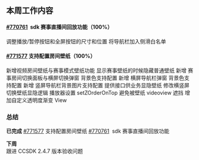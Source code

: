## 本周工作内容

#### [#770761](https://icc.pm.netease.com/v6/issues/770761)   sdk 赛事直播间回放功能（100%）
调整播放/暂停按钮和全屏按钮的尺寸和位置
将导航栏加入侧滑白名单


#### [#771577](https://icc.pm.netease.com/v6/issues/771577)  支持配置房间壁纸（100%）

新增视频房间壁纸与赛事模式壁纸功能
显示赛事壁纸的时候隐藏普通壁纸
新增 赛事房间切换面板与横屏切换弹窗 背景色支持配置
新增 横屏导航栏弹窗 背景色支持配置
新增 竖屏导航栏背景图片支持配置
提供接口供业务显隐壁纸
修改横竖屏切换壁纸显隐逻辑
播放器设置 setZOrderOnTop 避免被壁纸 videoview 遮挡
增加自定义透明度渐变 View



### 总结
**已完成**
[#771577](https://icc.pm.netease.com/v6/issues/771577)  支持配置房间壁纸
[#770761](https://icc.pm.netease.com/v6/issues/770761)   sdk 赛事直播间回放功能



**下周**  
跟进 CCSDK 2.4.7 版本验收问题








